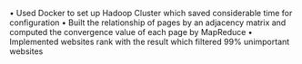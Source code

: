 • Used Docker to set up Hadoop Cluster which saved considerable time for configuration
• Built the relationship of pages by an adjacency matrix and computed the convergence value of
each page by MapReduce
• Implemented websites rank with the result which filtered 99% unimportant websites
